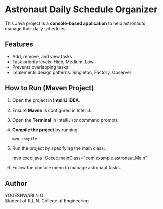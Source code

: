 # Astronaut Daily Schedule Organizer

This Java project is a **console-based application** to help astronauts manage their daily schedules.

## Features
- Add, remove, and view tasks
- Task priority levels: High, Medium, Low
- Prevents overlapping tasks
- Implements design patterns: Singleton, Factory, Observer

## How to Run (Maven Project)
1. Open the project in **IntelliJ IDEA**.
2. Ensure **Maven** is configured in IntelliJ.
3. Open the **Terminal** in IntelliJ (or command prompt).
4. **Compile the project** by running:
   ```bash
   mvn compile
5. Run the project by specifying the main class:

   mvn exec:java -Dexec.mainClass="com.example.astronaut.Main"

6. Follow the console menu to manage astronaut tasks.
## Author
YOGESHWARI N O  
Student of K.L.N. College of Engineering
